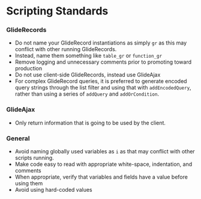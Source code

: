 # Scripting Standards

### GlideRecords

- Do not name your GlideRecord instantiations as simply `gr` as this may conflict with other running GlideRecords.
- Instead, name them something like `table_gr` or `function_gr`
- Remove logging and unnecessary comments prior to promoting toward production
- Do not use client-side GlideRecords, instead use GlideAjax
- For complex GlideRecord queries, it is preferred to generate encoded query strings through the list filter and using that with `addEncodedQuery`, rather than using a series of `addQuery` and `addOrCondition`.

### GlideAjax

- Only return information that is going to be used by the client.

### General

- Avoid naming globally used variables as `i` as that may conflict with other scripts running.
- Make code easy to read with appropriate white-space, indentation, and comments
- When appropriate, verify that variables and fields have a value before using them
- Avoid using hard-coded values
